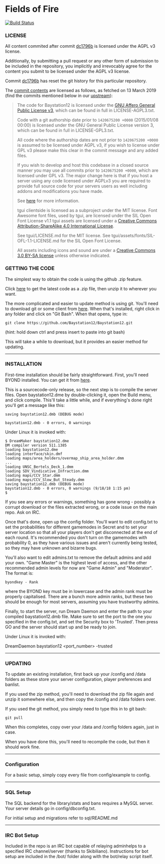 # Fields of Fire
[![Build Status](https://travis-ci.com/Fields-Of-Fire/Fields-Of-Fire.svg?branch=master)](https://travis-ci.com/Fields-Of-Fire/Fields-Of-Fire)

### LICENSE
All content commited after commit [dc1796b](https://github.com/Fields-Of-Fire/Fields-Of-Fire/commit/dc1796b5a2bd72d2849571097ad69172f711baf4) is licensed under the AGPL v3 license.

Additionally, by submitting a pull request or any other form of submission to be included in the repository, you implicitly and irrevocably agree for the content you submit to be licensed under the AGPL v3 license.

Commit [dc1796b](https://github.com/Fields-Of-Fire/Fields-Of-Fire/commit/dc1796b5a2bd72d2849571097ad69172f711baf4) has reset the git history for this particular repository. 

The [commit contents](https://github.com/Fields-Of-Fire/Fields-Of-Fire/commit/dc1796b5a2bd72d2849571097ad69172f711baf4) are licensed as follows, as fetched on 13 March 2019 (find the commits mentioned below in our [upstream](https://github.com/HaloSpaceStation/HaloSpaceStation13)):

>The code for Baystation12 is licensed under the [GNU Affero General Public License v3](http://www.gnu.org/licenses/agpl.html), which can be found in full in LICENSE-AGPL3.txt.
>
>Code with a git authorship date prior to `1420675200 +0000` (2015/01/08 00:00) is licensed under the GNU General Public License version 3, which can be found in full in LICENSE-GPL3.txt.
>
>All code where the authorship dates are not prior to `1420675200 +0000` is assumed to be licensed under AGPL v3, if you wish to license under GPL v3 please make this clear in the commit message and any added files.
>
>If you wish to develop and host this codebase in a closed source manner you may use all commits prior to `1420675200 +0000`, which are licensed under GPL v3.  The major change here is that if you host a server using any code licensed under AGPLv3 you are required to provide full source code for your servers users as well including addons and modifications you have made.
>
>See [here](https://www.gnu.org/licenses/why-affero-gpl.html) for more information.
>
>tgui clientside is licensed as a subproject under the MIT license.
>Font Awesome font files, used by tgui, are licensed under the SIL Open Font License v1.1
>tgui assets are licensed under a [Creative Commons Attribution-ShareAlike 4.0 International License](http://creativecommons.org/licenses/by-sa/4.0/).
>
>See tgui/LICENSE.md for the MIT license.
>See tgui/assets/fonts/SIL-OFL-1.1-LICENSE.md for the SIL Open Font License.
>
>All assets including icons and sound are under a [Creative Commons 3.0 BY-SA license](http://creativecommons.org/licenses/by-sa/3.0/) unless otherwise indicated.

### GETTING THE CODE
The simplest way to obtain the code is using the github .zip feature.

Click [here](https://github.com/Fields-Of-Fire/Fields-Of-Fire/archive/master.zip) to get the latest code as a .zip file, then unzip it to wherever you want.

The more complicated and easier to update method is using git.  You'll need to download git or some client from [here](http://git-scm.com/).  When that's installed, right click in any folder and click on "Git Bash".  When that opens, type in:

    git clone https://github.com/Baystation12/Baystation12.git

(hint: hold down ctrl and press insert to paste into git bash)

This will take a while to download, but it provides an easier method for updating.

---

### INSTALLATION

First-time installation should be fairly straightforward.  First, you'll need BYOND installed.  You can get it from [here](http://www.byond.com/).

This is a sourcecode-only release, so the next step is to compile the server files.  Open baystation12.dme by double-clicking it, open the Build menu, and click compile.  This'll take a little while, and if everything's done right you'll get a message like this:

    saving baystation12.dmb (DEBUG mode)
    
    baystation12.dmb - 0 errors, 0 warnings

Under Linux it is invoked with:

    $ DreamMaker baystation12.dme
    DM compiler version 511.1385
    loading baystation12.dme
    loading interface/skin.dmf
    loading maps/area_holders/overmap_ship_area_holder.dmm
    ...
    loading UNSC_Bertels_Deck_1.dmm
    loading SDV_Vindicative_Infraction.dmm
    loading maps/CCV_Star.dmm
    loading maps/CCV_Slow_But_Steady.dmm
    saving baystation12.dmb (DEBUG mode)
    baystation12.dmb - 0 errors, 0 warnings (9/18/18 1:15 pm)
    $

If you see any errors or warnings, something has gone wrong - possibly a corrupt download or the files extracted wrong, or a code issue on the main repo.  Ask on IRC.

Once that's done, open up the config folder.  You'll want to edit config.txt to set the probabilities for different gamemodes in Secret and to set your server location so that all your players don't get disconnected at the end of each round.  It's recommended you don't turn on the gamemodes with probability 0, as they have various issues and aren't currently being tested, so they may have unknown and bizarre bugs.

You'll also want to edit admins.txt to remove the default admins and add your own.  "Game Master" is the highest level of access, and the other recommended admin levels for now are "Game Admin" and "Moderator".  The format is:

    byondkey - Rank

where the BYOND key must be in lowercase and the admin rank must be properly capitalised.  There are a bunch more admin ranks, but these two should be enough for most servers, assuming you have trustworthy admins.

Finally, to start the server, run Dream Daemon and enter the path to your compiled baystation12.dmb file.  Make sure to set the port to the one you  specified in the config.txt, and set the Security box to 'Trusted'.  Then press GO and the server should start up and be ready to join.

Under Linux it is invoked with:

  DreamDaemon baystation12 <port_number> -trusted

---

### UPDATING

To update an existing installation, first back up your /config and /data folders
as these store your server configuration, player preferences and banlist.

If you used the zip method, you'll need to download the zip file again and unzip it somewhere else, and then copy the /config and /data folders over.

If you used the git method, you simply need to type this in to git bash:

    git pull

When this completes, copy over your /data and /config folders again, just in case.

When you have done this, you'll need to recompile the code, but then it should work fine.

---

### Configuration

For a basic setup, simply copy every file from config/example to config.

---

### SQL Setup

The SQL backend for the library/stats and bans requires a MySQL server.  Your server details go in config/dbconfig.txt.

For initial setup and migrations refer to sql/README.md

---

### IRC Bot Setup

Included in the repo is an IRC bot capable of relaying adminhelps to a specified IRC channel/server (thanks to Skibiliano).  Instructions for bot setup are included in the /bot/ folder along with the bot/relay script itself.
